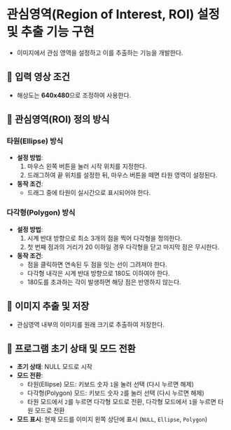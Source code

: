 # 관심영역(Region of Interest, ROI) 설정 및 추출 기능 구현
- 이미지에서 관심 영역을 설정하고 이를 추출하는 기능을 개발한다.

## 🚩 입력 영상 조건
- 해상도는 **640x480**으로 조정하여 사용한다.

## 🚩 관심영역(ROI) 정의 방식
### 타원(Ellipse) 방식
- **설정 방법**:
  1. 마우스 왼쪽 버튼을 눌러 시작 위치를 지정한다.
  2. 드래그하여 끝 위치를 설정한 뒤, 마우스 버튼을 떼면 타원 영역이 설정된다.
- **동작 조건**:
  - 드래그 중에 타원이 실시간으로 표시되어야 한다.

### 다각형(Polygon) 방식
- **설정 방법**:
  1. 시계 반대 방향으로 최소 3개의 점을 찍어 다각형을 정의한다.
  2. 첫 번째 점과의 거리가 20 이하일 경우 다각형을 닫고 마지막 점은 무시한다.
- **동작 조건**:
  - 점을 클릭하면 연속된 두 점을 잇는 선이 그려져야 한다.
  - 다각형 내각은 시계 반대 방향으로 180도 이하여야 한다.
  - 180도를 초과하는 각이 발생하면 해당 점은 반영하지 않는다.

## 🚩 이미지 추출 및 저장
- 관심영역 내부의 이미지를 원래 크기로 추출하여 저장한다.

## 🚩 프로그램 초기 상태 및 모드 전환
- **초기 상태**: NULL 모드로 시작
- **모드 전환**:
  - 타원(Ellipse) 모드: 키보드 숫자 `1`을 눌러 선택 (다시 누르면 해제)
  - 다각형(Polygon) 모드: 키보드 숫자 `2`를 눌러 선택 (다시 누르면 해제)
  - 타원 모드에서 `2`를 누르면 다각형 모드로 전환, 다각형 모드에서 `1`을 누르면 타원 모드로 전환
- **모드 표시**: 현재 모드를 이미지 왼쪽 상단에 표시 (`NULL`, `Ellipse`, `Polygon`)
